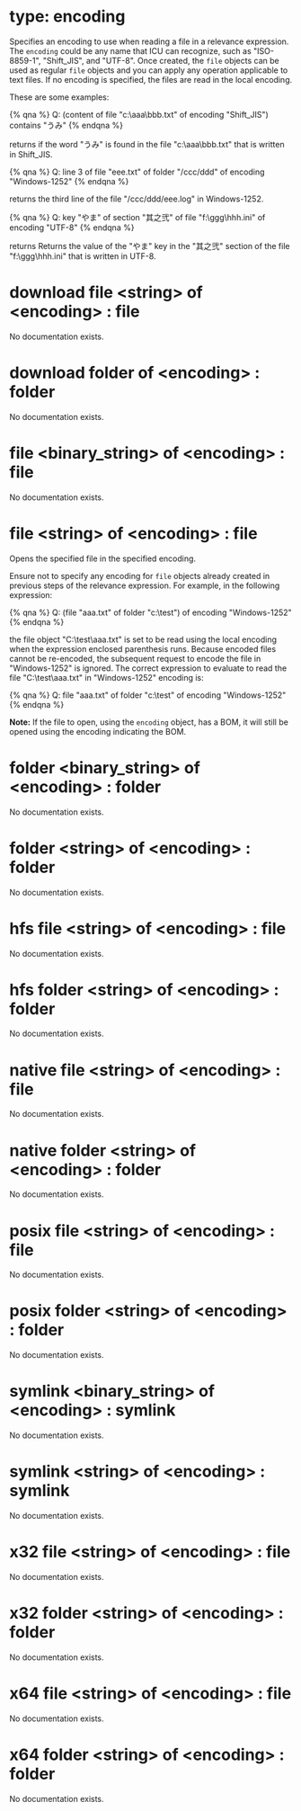# type: encoding

Specifies an encoding to use when reading a file in a relevance expression.
The `encoding` could be any name that ICU can recognize, such as "ISO-8859-1", "Shift_JIS", and "UTF-8". Once created, the `file` objects can be used as regular `file` objects and you can apply any operation applicable to text files. If no encoding is specified, the files are read in the local encoding.

These are some examples:

{% qna %}
Q: (content of file "c:\aaa\bbb.txt" of encoding "Shift_JIS") contains "うみ" 
{% endqna %}

returns if the word "うみ" is found in the file "c:\aaa\bbb.txt" that is written in Shift_JIS.

{% qna %}
Q: line 3 of file "eee.txt" of folder "/ccc/ddd" of encoding "Windows-1252"
{% endqna %}

returns the third line of the file "/ccc/ddd/eee.log" in Windows-1252.

{% qna %}
Q: key "やま" of section "其之弐" of file "f:\ggg\hhh.ini" of encoding "UTF-8" 
{% endqna %}

returns  Returns the value of the "やま" key in the "其之弐" section of the file "f:\ggg\hhh.ini" that is written in UTF-8.

# download file &lt;string&gt; of &lt;encoding&gt; : file

No documentation exists.

# download folder of &lt;encoding&gt; : folder

No documentation exists.

# file &lt;binary_string&gt; of &lt;encoding&gt; : file

No documentation exists.

# file &lt;string&gt; of &lt;encoding&gt; : file

Opens the specified file in the specified encoding.

Ensure not to specify any encoding for `file` objects already created in previous steps of the relevance expression. For example, in the following expression:

{% qna %}
Q: (file "aaa.txt" of folder "c:\test") of encoding "Windows-1252"
{% endqna %} 

the file object "C:\test\aaa.txt" is set to be read using the local encoding when the expression enclosed parenthesis runs.
Because encoded files cannot be re-encoded, the subsequent request to encode the file in "Windows-1252" is ignored. 
The correct expression to evaluate to read the file "C:\test\aaa.txt" in "Windows-1252" encoding is:

 {% qna %}
 Q: file "aaa.txt" of folder "c:\test" of encoding "Windows-1252"
 {% endqna %} 

**Note:** If the file to open, using the `encoding` object, has a BOM, it will still be opened using the encoding indicating the BOM.

# folder &lt;binary_string&gt; of &lt;encoding&gt; : folder

No documentation exists.

# folder &lt;string&gt; of &lt;encoding&gt; : folder

No documentation exists.

# hfs file &lt;string&gt; of &lt;encoding&gt; : file

No documentation exists.

# hfs folder &lt;string&gt; of &lt;encoding&gt; : folder

No documentation exists.

# native file &lt;string&gt; of &lt;encoding&gt; : file

No documentation exists.

# native folder &lt;string&gt; of &lt;encoding&gt; : folder

No documentation exists.

# posix file &lt;string&gt; of &lt;encoding&gt; : file

No documentation exists.

# posix folder &lt;string&gt; of &lt;encoding&gt; : folder

No documentation exists.

# symlink &lt;binary_string&gt; of &lt;encoding&gt; : symlink

No documentation exists.

# symlink &lt;string&gt; of &lt;encoding&gt; : symlink

No documentation exists.

# x32 file &lt;string&gt; of &lt;encoding&gt; : file

No documentation exists.

# x32 folder &lt;string&gt; of &lt;encoding&gt; : folder

No documentation exists.

# x64 file &lt;string&gt; of &lt;encoding&gt; : file

No documentation exists.

# x64 folder &lt;string&gt; of &lt;encoding&gt; : folder

No documentation exists.

